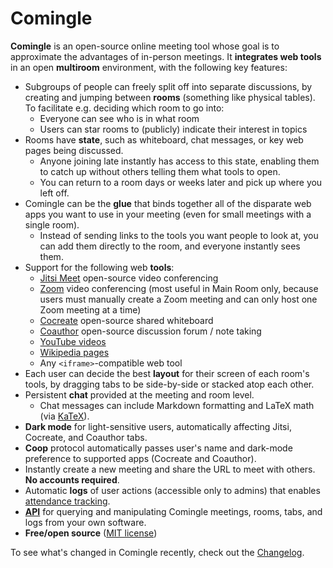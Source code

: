 # Comingle

**Comingle** is an open-source online meeting tool
whose goal is to approximate the advantages of in-person meetings.
It **integrates web tools** in an open **multiroom** environment,
with the following key features:

* Subgroups of people can freely split off into separate discussions, by
  creating and jumping between **rooms** (something like physical tables).
  To facilitate e.g. deciding which room to go into:
  * Everyone can see who is in what room
  * Users can star rooms to (publicly) indicate their interest in topics
* Rooms have **state**, such as whiteboard, chat messages,
  or key web pages being discussed.
  * Anyone joining late instantly has access to this state,
    enabling them to catch up without others telling them what tools to open.
  * You can return to a room days or weeks later and pick up where you left off.
* Comingle can be the **glue** that binds together all of the disparate
  web apps you want to use in your meeting
  (even for small meetings with a single room).
  * Instead of sending links to the tools you want people to look at,
    you can add them directly to the room, and everyone instantly sees them.
* Support for the following web **tools**:
  * [Jitsi Meet](https://meet.jit.si/)
    open-source video conferencing
  * [Zoom](https://zoom.us) video conferencing
    (most useful in Main Room only, because users must manually create a
    Zoom meeting and can only host one Zoom meeting at a time)
  * [Cocreate](https://github.com/edemaine/cocreate)
    open-source shared whiteboard
  * [Coauthor](https://github.com/edemaine/coauthor)
    open-source discussion forum / note taking
  * [YouTube videos](https://www.youtube.com/)
  * [Wikipedia pages](https://en.wikipedia.org/)
  * Any `<iframe>`-compatible web tool
* Each user can decide the best **layout** for their screen of each room's
  tools, by dragging tabs to be side-by-side or stacked atop each other.
* Persistent **chat** provided at the meeting and room level.
  * Chat messages can include Markdown formatting and LaTeX math
    (via [KaTeX](https://katex.org)).
* **Dark mode** for light-sensitive users, automatically affecting
  Jitsi, Cocreate, and Coauthor tabs.
* **Coop** protocol automatically passes user's name and dark-mode preference
  to supported apps (Cocreate and Coauthor).
* Instantly create a new meeting and share the URL to meet with others.
  **No accounts required**.
* Automatic **logs** of user actions (accessible only to admins) that enables
  [attendance tracking](https://github.com/edemaine/comingle-attendance).
* [**API**](https://github.com/edemaine/comingle/blob/main/doc/api.md)
  for querying and manipulating Comingle meetings, rooms, tabs, and logs
  from your own software.
* **Free/open source** ([MIT license](LICENSE))

To see what's changed in Comingle recently, check out the
[Changelog](CHANGELOG.md).
